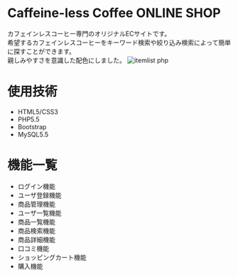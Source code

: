 # Caffeine-less Coffee ONLINE SHOP
カフェインレスコーヒー専門のオリジナルECサイトです。<br>
希望するカフェインレスコーヒーをキーワード検索や絞り込み検索によって簡単に探すことができます。<br>
親しみやすさを意識した配色にしました。
![itemlist php](https://user-images.githubusercontent.com/89786344/134671999-9b48c7ea-1b39-4fa9-af0a-4f9afb3a1c35.png)

# 使用技術
* HTML5/CSS3
* PHP5.5
* Bootstrap
* MySQL5.5

# 機能一覧
* ログイン機能
* ユーザ登録機能
* 商品管理機能
* ユーザ一覧機能
* 商品一覧機能
* 商品検索機能
* 商品詳細機能
* 口コミ機能
* ショッピングカート機能
* 購入機能
